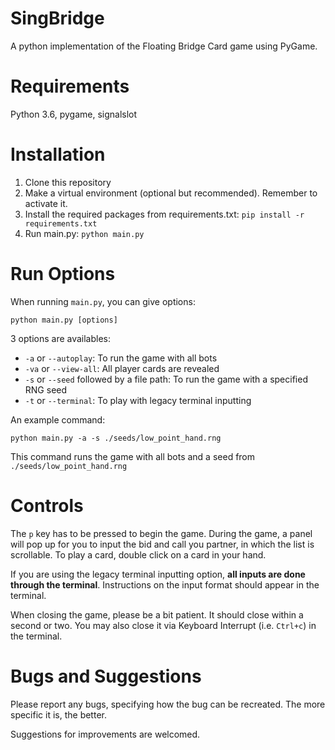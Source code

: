 # SingBridge
A python implementation of the Floating Bridge Card game using PyGame.

# Requirements
Python 3.6, pygame, signalslot

# Installation
1. Clone this repository
2. Make a virtual environment (optional but recommended). Remember to activate it.
3. Install the required packages from requirements.txt:
`pip install -r requirements.txt`
4. Run main.py:
`python main.py`

# Run Options
When running `main.py`, you can give options:

`python main.py [options]`

3 options are availables:
* `-a` or `--autoplay`: To run the game with all bots
* `-va` or `--view-all`: All player cards are revealed
* `-s` or `--seed` followed by a file path: To run the game with a specified RNG seed
* `-t` or `--terminal`: To play with legacy terminal inputting

An example command:

`python main.py -a -s ./seeds/low_point_hand.rng`

This command runs the game with all bots and a seed from `./seeds/low_point_hand.rng`

# Controls
The `p` key has to be pressed to begin the game.
During the game, a panel will pop up for you to input the bid and call you partner, in which the list is scrollable.
To play a card, double click on a card in your hand.

If you are using the legacy terminal inputting option, 
**all inputs are done through the terminal**.
Instructions on the input format should appear in the terminal.

When closing the game, please be a bit patient. It should close within a second or two. 
You may also close it via Keyboard Interrupt (i.e. `Ctrl+c`) in the terminal.

# Bugs and Suggestions
Please report any bugs, specifying how the bug can be recreated. 
The more specific it is, the better.

Suggestions for improvements are welcomed.

